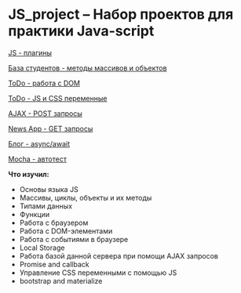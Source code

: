 # JS_project – Набор проектов для практики Java-script

[JS - плагины](https://crashmet.github.io/js_project/plugins/index)

[База студентов - методы массивов и объектов](https://crashmet.github.io/js_project/student/main)

[ToDo - работа с DOM](https://crashmet.github.io/js_project/todo/index.html)

[ToDo - JS и CSS переменные](https://crashmet.github.io/js_project/todo-swap-CSS/index.html)

[AJAX - POST запросы](https://crashmet.github.io/js_project/AJAX-requests/index.html)

[News App - GET запросы](https://crashmet.github.io/js_project/news-app/index.html)

[Блог -  async/await](https://crashmet.github.io/js_project/blog/list.html)

[Mocha - автотест](https://crashmet.github.io/js_project/mocha/index.html)


**Что изучил:**
- Основы языка JS
- Массивы, циклы, объекты и их методы
- Типами данных
- Функции
- Работа с браузером
- Работа с DOM-элементами
- Работа с событиями в браузере 
- Local Storage
- Работа базой данной сервера при помощи AJAX запросов
- Promise and callback
- Управление CSS переменными с помощью JS
- bootstrap and materialize
